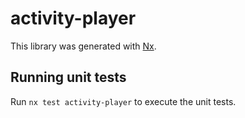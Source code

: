 # activity-player

This library was generated with [Nx](https://nx.dev).

## Running unit tests

Run `nx test activity-player` to execute the unit tests.
